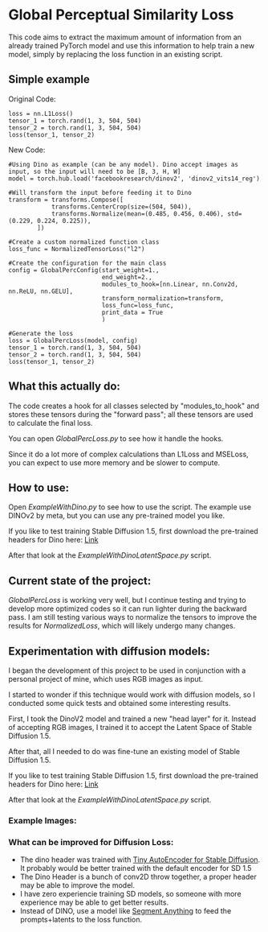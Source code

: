 # Global Perceptual Similarity Loss
This code aims to extract the maximum amount of information from an already trained PyTorch model and use this information to help train a new model, simply by replacing the loss function in an existing script.

## Simple example
Original Code:
```
loss = nn.L1Loss()
tensor_1 = torch.rand(1, 3, 504, 504)
tensor_2 = torch.rand(1, 3, 504, 504)
loss(tensor_1, tensor_2)
```
New Code:
```
#Using Dino as example (can be any model). Dino accept images as input, so the input will need to be [B, 3, H, W]
model = torch.hub.load('facebookresearch/dinov2', 'dinov2_vits14_reg')

#Will transform the input before feeding it to Dino
transform = transforms.Compose([
            transforms.CenterCrop(size=(504, 504)),
            transforms.Normalize(mean=(0.485, 0.456, 0.406), std=(0.229, 0.224, 0.225)), 
        ])

#Create a custom normalized function class
loss_func = NormalizedTensorLoss("l2")

#Create the configuration for the main class
config = GlobalPercConfig(start_weight=1.,
                          end_weight=2.,
                          modules_to_hook=[nn.Linear, nn.Conv2d, nn.ReLU, nn.GELU],
                          transform_normalization=transform,
                          loss_func=loss_func,
                          print_data = True
                          )

#Generate the loss
loss = GlobalPercLoss(model, config)
tensor_1 = torch.rand(1, 3, 504, 504)
tensor_2 = torch.rand(1, 3, 504, 504)
loss(tensor_1, tensor_2)
```

## What this actually do:
The code creates a hook for all classes selected by "modules_to_hook" and stores these tensors during the "forward pass"; all these tensors are used to calculate the final loss.

You can open *GlobalPercLoss.py* to see how it handle the hooks.

Since it do a lot more of complex calculations than L1Loss and MSELoss, you can expect to use more memory and be slower to compute.

## How to use:
Open *ExampleWithDino.py* to see how to use the script. The example use DINOv2 by meta, but you can use any pre-trained model you like.

If you like to test training Stable Diffusion 1.5, first download the pre-trained headers for Dino here: [Link](https://drive.google.com/drive/folders/1qcSn9LFIJHeUedPXRAu5DOj5l2Ywxxcn?usp=sharing)

After that look at the *ExampleWithDinoLatentSpace.py* script.

## Current state of the project:
*GlobalPercLoss* is working very well, but I continue testing and trying to develop more optimized codes so it can run lighter during the backward pass. I am still testing various ways to normalize the tensors to improve the results for *NormalizedLoss*, which will likely undergo many changes.


## Experimentation with diffusion models:
I began the development of this project to be used in conjunction with a personal project of mine, which uses RGB images as input.

I started to wonder if this technique would work with diffusion models, so I conducted some quick tests and obtained some interesting results.

First, I took the DinoV2 model and trained a new "head layer" for it. Instead of accepting RGB images, I trained it to accept the Latent Space of Stable Diffusion 1.5.

After that, all I needed to do was fine-tune an existing model of Stable Diffusion 1.5.

If you like to test training Stable Diffusion 1.5, first download the pre-trained headers for Dino here: [Link](https://drive.google.com/drive/folders/1qcSn9LFIJHeUedPXRAu5DOj5l2Ywxxcn?usp=sharing)

After that look at the *ExampleWithDinoLatentSpace.py* script.

### Example Images:

### What can be improved for Diffusion Loss:
- The dino header was trained with [Tiny AutoEncoder for Stable Diffusion](https://github.com/madebyollin/taesd). It probably would be better trained with the default encoder for SD 1.5
- The Dino Header is a bunch of conv2D throw together, a proper header may be able to improve the model.
- I have zero experiencie training SD models, so someone with more experience may be able to get better results. 
- Instead of DINO, use a model like [Segment Anything](https://segment-anything.com/) to feed the prompts+latents to the loss function.